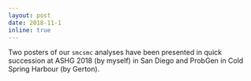 ```yaml
---
layout: post
date: 2018-11-1
inline: true
---
```


Two posters of our `smcsmc` analyses have been presented in quick succession at ASHG 2018 (by myself) in San Diego and ProbGen in Cold Spring Harbour (by Gerton). 
